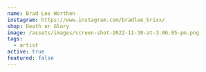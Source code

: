```yaml
---
name: Brad Lee Worthen
instagram: https://www.instagram.com/bradlee_brixx/
shop: Death or Glory
image: /assets/images/screen-shot-2022-11-30-at-3.06.05-pm.png
tags:
  - artist
active: true
featured: false
---
```

